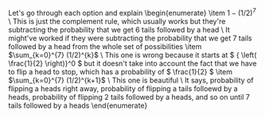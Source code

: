 Let's go through each option and explain
\begin{enumerate}
\item $1 - (1/2)^{7}$ \\
This is just the complement rule, which usually works but they're subtracting the probability that we get 6 tails followed by a head \\
It might've worked if they were subtracting the probability that we get 7 tails followed by a head from the whole set of possibilities
\item $\sum_{k=0}^{7} (1/2)^{k}$ \\
This one is wrong because it starts at $ { \left( \frac{1}{2} \right)}^0 $ but it doesn't take into account the fact that we have to flip a head to stop, which has a probability of $ \frac{1}{2} $
	\item $\sum_{k=0}^{7} (1/2)^{k+1}$ \\
This one is beautiful \\
It says, probability of flipping a heads right away, probability of flipping a tails folloewd by a heads, probability of flipping 2 tails followed by a heads, and so on until 7 tails followed by a heads
\end{enumerate}
